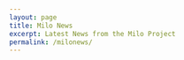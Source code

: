 ```yaml
---
layout: page
title: Milo News
excerpt: Latest News from the Milo Project
permalink: /milonews/
---
```

